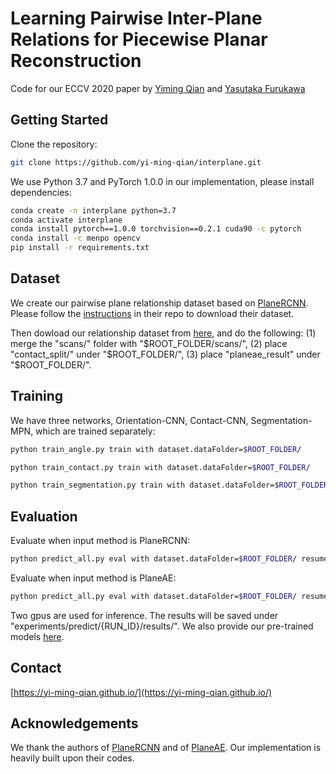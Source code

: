 # Learning Pairwise Inter-Plane Relations for Piecewise Planar Reconstruction

Code for our ECCV 2020 paper by [Yiming Qian](https://yi-ming-qian.github.io/) and [Yasutaka Furukawa](https://www.cs.sfu.ca/~furukawa/)

## Getting Started

Clone the repository:
```bash
git clone https://github.com/yi-ming-qian/interplane.git
```

We use Python 3.7 and PyTorch 1.0.0 in our implementation, please install dependencies:
```bash
conda create -n interplane python=3.7
conda activate interplane
conda install pytorch==1.0.0 torchvision==0.2.1 cuda90 -c pytorch
conda install -c menpo opencv
pip install -r requirements.txt
```

## Dataset
We create our pairwise plane relationship dataset based on [PlaneRCNN](https://github.com/NVlabs/planercnn). Please follow the [instructions](https://github.com/NVlabs/planercnn#training-data-preparation) in their repo to download their dataset.

Then dowload our relationship dataset from [here](https://www.dropbox.com/s/lwzm5rvnbjrdm0y/relation_data.zip?dl=0), and do the following: (1) merge the "scans/" folder with "$ROOT_FOLDER/scans/", (2) place "contact_split/" under "$ROOT_FOLDER/", (3) place "planeae_result" under "$ROOT_FOLDER/".

## Training
We have three networks, Orientation-CNN, Contact-CNN, Segmentation-MPN, which are trained separately:
```bash
python train_angle.py train with dataset.dataFolder=$ROOT_FOLDER/
```
```bash
python train_contact.py train with dataset.dataFolder=$ROOT_FOLDER/
```
```bash
python train_segmentation.py train with dataset.dataFolder=$ROOT_FOLDER/
```

## Evaluation
Evaluate when input method is PlaneRCNN:
```bash
python predict_all.py eval with dataset.dataFolder=$ROOT_FOLDER/ resume_angle=/path/to/orientationCNN/model  resume_contact=/path/to/contactCNN/model resume_seg=/path/to/segmentationMPN/model input_method=planercnn
```
Evaluate when input method is PlaneAE:
```bash
python predict_all.py eval with dataset.dataFolder=$ROOT_FOLDER/ resume_angle=/path/to/orientationCNN/model  resume_contact=/path/to/contactCNN/model resume_seg=/path/to/segmentationMPN/model input_method=planeae
```
Two gpus are used for inference. The results will be saved under "experiments/predict/{RUN_ID}/results/". We also provide our pre-trained models [here](https://www.dropbox.com/s/bd4ucqjrou3d0kx/checkpoints.zip?dl=0).

## Contact
[https://yi-ming-qian.github.io/](https://yi-ming-qian.github.io/)

## Acknowledgements
We thank the authors of [PlaneRCNN](https://github.com/NVlabs/planercnn) and of [PlaneAE](https://github.com/svip-lab/PlanarReconstruction). Our implementation is heavily built upon their codes.
